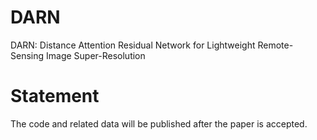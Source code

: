 # DARN
DARN: Distance Attention Residual Network for Lightweight Remote-Sensing Image Super-Resolution
# Statement
The code and related data will be published after the paper is accepted.
